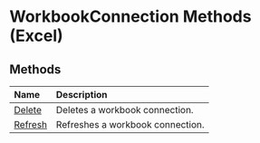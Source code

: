 
# WorkbookConnection Methods (Excel)

## Methods



|**Name**|**Description**|
|:-----|:-----|
|[Delete](d1312b91-04d7-2695-0c20-c18a31776fb0.md)|Deletes a workbook connection.|
|[Refresh](5e6f045f-6625-857c-eb55-ac52f70e8fb9.md)|Refreshes a workbook connection.|
